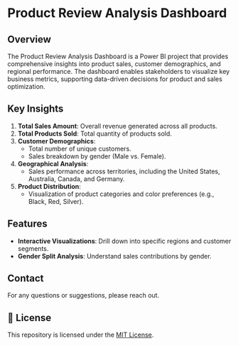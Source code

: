 # Product Review Analysis Dashboard

## Overview
The Product Review Analysis Dashboard is a Power BI project that provides comprehensive insights into product sales, customer demographics, and regional performance. The dashboard enables stakeholders to visualize key business metrics, supporting data-driven decisions for product and sales optimization.

## Key Insights
1. **Total Sales Amount**: Overall revenue generated across all products.
2. **Total Products Sold**: Total quantity of products sold.
3. **Customer Demographics**:
   - Total number of unique customers.
   - Sales breakdown by gender (Male vs. Female).
4. **Geographical Analysis**:
   - Sales performance across territories, including the United States, Australia, Canada, and Germany.
5. **Product Distribution**:
   - Visualization of product categories and color preferences (e.g., Black, Red, Silver).

## Features
- **Interactive Visualizations**: Drill down into specific regions and customer segments.
- **Gender Split Analysis**: Understand sales contributions by gender.

## Contact
For any questions or suggestions, please reach out.


## 📄 License
This repository is licensed under the [MIT License](LICENSE).